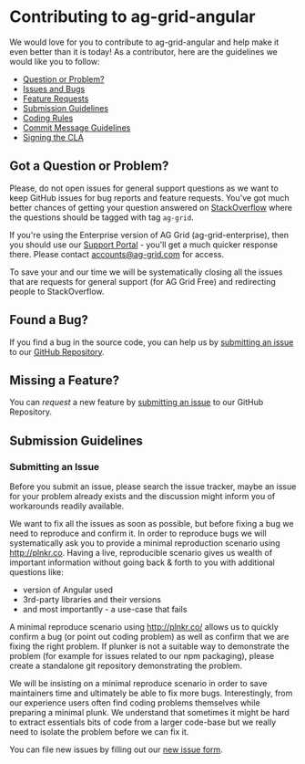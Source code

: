 # Contributing to ag-grid-angular

We would love for you to contribute to ag-grid-angular and help make it even better than it is
today! As a contributor, here are the guidelines we would like you to follow:

 - [Question or Problem?](#question)
 - [Issues and Bugs](#issue)
 - [Feature Requests](#feature)
 - [Submission Guidelines](#submit)
 - [Coding Rules](#rules)
 - [Commit Message Guidelines](#commit)
 - [Signing the CLA](#cla)

## <a name="question"></a> Got a Question or Problem?

Please, do not open issues for general support questions as we want to keep GitHub issues for bug reports and feature requests. You've got much better chances of getting your question answered on [StackOverflow](https://stackoverflow.com/questions/tagged/ag-grid) where the questions should be tagged with tag `ag-grid`.

If you're using the Enterprise version of AG Grid (ag-grid-enterprise), then you should use our [Support Portal](https://ag-grid.zendesk.com/) - you'll get a much quicker response there. Please contact accounts@ag-grid.com for access.

To save your and our time we will be systematically closing all the issues that are requests for general support (for AG Grid Free) and redirecting people to StackOverflow.

## <a name="issue"></a> Found a Bug?
If you find a bug in the source code, you can help us by
[submitting an issue](#submit-issue) to our [GitHub Repository][github].

## <a name="feature"></a> Missing a Feature?
You can *request* a new feature by [submitting an issue](#submit-issue) to our GitHub
Repository.

## <a name="submit"></a> Submission Guidelines

### <a name="submit-issue"></a> Submitting an Issue

Before you submit an issue, please search the issue tracker, maybe an issue for your problem already exists and the discussion might inform you of workarounds readily available.

We want to fix all the issues as soon as possible, but before fixing a bug we need to reproduce and confirm it. In order to reproduce bugs we will systematically ask you to provide a minimal reproduction scenario using http://plnkr.co. Having a live, reproducible scenario gives us wealth of important information without going back & forth to you with additional questions like:

- version of Angular used
- 3rd-party libraries and their versions
- and most importantly - a use-case that fails

A minimal reproduce scenario using http://plnkr.co/ allows us to quickly confirm a bug (or point out coding problem) as well as confirm that we are fixing the right problem. If plunker is not a suitable way to demonstrate the problem (for example for issues related to our npm packaging), please create a standalone git repository demonstrating the problem.

We will be insisting on a minimal reproduce scenario in order to save maintainers time and ultimately be able to fix more bugs. Interestingly, from our experience users often find coding problems themselves while preparing a minimal plunk. We understand that sometimes it might be hard to extract essentials bits of code from a larger code-base but we really need to isolate the problem before we can fix it.

You can file new issues by filling out our [new issue form](https://github.com/ag-grid/ag-grid-angular/issues/new).

[github]: https://github.com/ag-grid/ag-grid-angular
[jsfiddle]: http://jsfiddle.net
[plunker]: http://plnkr.co/edit
[runnable]: http://runnable.com
[stackoverflow]: http://stackoverflow.com/questions/tagged/ag-grid